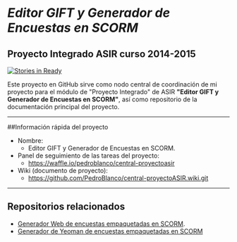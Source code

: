 
# *Editor GIFT y Generador de Encuestas en SCORM*
## Proyecto Integrado ASIR curso 2014-2015

[![Stories in Ready](https://badge.waffle.io/PedroBlanco/central-proyectoASIR.png?label=ready&title=Ready)](https://waffle.io/PedroBlanco/central-proyectoASIR)

Este proyecto en GitHub sirve como nodo central de coordinación de mi proyecto para el módulo de "Proyecto Integrado" de ASIR **"Editor GIFT y Generador de Encuestas en SCORM"**, así como repositorio de la documentación principal del proyecto.

---

##Información rápida del proyecto

* Nombre:
  * Editor GIFT y Generador de Encuestas en SCORM.
* Panel de seguimiento de las tareas del proyecto:
  * https://waffle.io/pedroblanco/central-proyectoasir
* Wiki (documento de proyecto):
  * https://github.com/PedroBlanco/central-proyectoASIR.wiki.git

---

## Repositorios relacionados

* [Generador Web de encuestas empaquetadas en SCORM](https://github.com/PedroBlanco/scorm-encuesta).
* [Generador de Yeoman de encuestas empaquetadas en SCORM](https://github.com/PedroBlanco/generator-yo-scorm-encuesta)
